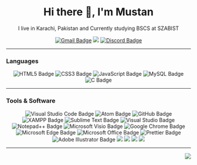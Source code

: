 <h1 align='center'> Hi there 👋, I'm Mustan </h1>
<p align='center'>
I live in Karachi, Pakistan and Currently studying BSCS at SZABIST
</p>  



<p align='center'>
  <a href="mailto:mmmustanali.com"><img src="https://img.shields.io/badge/Gmail-EA4335?logo=gmail&logoColor=fff&style=for-the-badge" alt="Gmail Badge"></a>
<a href="https://steamcommunity.com/id/_haxor"><img src="https://img.shields.io/badge/Steam-000?logo=steam&logoColor=fff&style=for-the-badge"></a>
<a href="https://discordapp.com/users/510412302525267969"><img src="https://img.shields.io/badge/Discord-5865F2?logo=discord&logoColor=fff&style=for-the-badge" alt="Discord Badge"></a>
</p>

<hr>

<h3>Languages</h3>
<p align='center'>
<img src="https://img.shields.io/badge/HTML5-E34F26?logo=html5&logoColor=fff&style=for-the-badge" alt="HTML5 Badge">
<img src="https://img.shields.io/badge/CSS3-1572B6?logo=css3&logoColor=fff&style=for-the-badge" alt="CSS3 Badge">
<img src="https://img.shields.io/badge/JavaScript-F7DF1E?logo=javascript&logoColor=000&style=for-the-badge" alt="JavaScript Badge">
<img src="https://img.shields.io/badge/MySQL-4479A1?logo=mysql&logoColor=fff&style=for-the-badge" alt="MySQL Badge">
<img src="https://img.shields.io/badge/C-A8B9CC?logo=c&logoColor=fff&style=for-the-badge" alt="C Badge">
</p>

<hr>

<h3>Tools & Software</h3>
<p align='center'>
<img src="https://img.shields.io/badge/Visual%20Studio%20Code-007ACC?logo=visualstudiocode&logoColor=fff&style=for-the-badge" alt="Visual Studio Code Badge">
<img src="https://img.shields.io/badge/Atom-66595C?logo=atom&logoColor=fff&style=for-the-badge" alt="Atom Badge">
<img src="https://img.shields.io/badge/GitHub-181717?logo=github&logoColor=fff&style=for-the-badge" alt="GitHub Badge">
<img src="https://img.shields.io/badge/XAMPP-FB7A24?logo=xampp&logoColor=fff&style=for-the-badge" alt="XAMPP Badge">
<img src="https://img.shields.io/badge/Sublime%20Text-FF9800?logo=sublimetext&logoColor=fff&style=for-the-badge" alt="Sublime Text Badge">
<img src="https://img.shields.io/badge/Visual%20Studio-5C2D91?logo=visualstudio&logoColor=fff&style=for-the-badge" alt="Visual Studio Badge"> 
<img src="https://img.shields.io/badge/Notepad%2B%2B-90E59A?logo=notepadplusplus&logoColor=000&style=for-the-badge" alt="Notepad++ Badge">
<img src="https://img.shields.io/badge/Microsoft%20Visio-3955A3?logo=microsoftvisio&logoColor=fff&style=for-the-badge" alt="Microsoft Visio Badge">
<img src="https://img.shields.io/badge/Google%20Chrome-4285F4?logo=googlechrome&logoColor=fff&style=for-the-badge" alt="Google Chrome Badge">
<img src="https://img.shields.io/badge/Microsoft%20Edge-0078D7?logo=microsoftedge&logoColor=fff&style=for-the-badge" alt="Microsoft Edge Badge">
<img src="https://img.shields.io/badge/Microsoft%20Office-D83B01?logo=microsoftoffice&logoColor=fff&style=for-the-badge" alt="Microsoft Office Badge">
<img src="https://img.shields.io/badge/Prettier-F7B93E?logo=prettier&logoColor=fff&style=for-the-badge" alt="Prettier Badge">
<img src="https://img.shields.io/badge/Adobe%20Illustrator-FF9A00?logo=adobeillustrator&logoColor=fff&style=for-the-badge" alt="Adobe Illustrator Badge">  
<img src="https://img.shields.io/badge/-BRACKET-%2328A5DC?logoColor=fff&style=for-the-badge">
<img src="https://img.shields.io/badge/-VISUAL%20BASIC-%23B78AEC?logoColor=fff&style=for-the-badge">
<img src="https://img.shields.io/badge/-CHROME%20DEV%20TOOL-%237B7B7B?logoColor=fff&style=for-the-badge">
<img src="https://img.shields.io/badge/-CODE%3A%3ABLOCKS-%23B9B9B9?logoColor=fff&style=for-the-badge">
</p>

<hr>

<p align='right'>
<a href="https://visitorbadge.io/status?path=https%3A%2F%2Fgithub.com%2Fmustan-ali"><img src="https://api.visitorbadge.io/api/visitors?path=https%3A%2F%2Fgithub.com%2Fmustan-ali&label=Profile%20Views&countColor=%23697689&style=flat-square" /></a>
</p>


